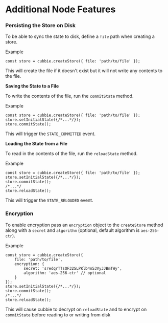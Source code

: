 # Additional Node Features

### Persisting the Store on Disk

To be able to sync the state to disk, define a `file` path when creating a store.

Example

```
const store = cubbie.createStore({ file: 'path/to/file' });
```

This will create the file if it doesn't exist but it will not write any contents to the file.

**Saving the State to a File**

To write the contents of the file, run the `commitState` method.

Example

```
const store = cubbie.createStore({ file: 'path/to/file' });
store.setInitialState({/*...*/});
store.commitState();
```

This will trigger the `STATE_COMMITTED` event.

**Loading the State from a File**

To read in the contents of the file, run the `reloadState` method.

Example

```
const store = cubbie.createStore({ file: 'path/to/file' });
store.setInitialState({/*...*/});
store.commitState();
/*...*/
store.reloadState();
```

This will trigger the `STATE_RELOADED` event.

### Encryption

To enable encryption pass an `encryption` object to the `createStore` method along with a `secret` and `algorithm` (optional, default algorithm is `aes-256-ctr`).

Example

```
const store = cubbie.createStore({
    file: 'path/to/file',
    encryption: {
        secret: 'sredqrTTsQF32SLPKlb4n53VyJJBmTWy',
        algorithm: 'aes-256-ctr' // optional
    }
});
store.setInitialState({/*...*/});
store.commitState();
/*...*/
store.reloadState();
```

This will cause cubbie to decrypt on `reloadState` and to encrypt on `commitState` before reading to or writing from disk

